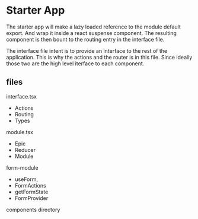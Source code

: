 # Starter App

The starter app will make a lazy loaded reference to the module default export. And wrap it inside a react suspense component. The resulting component is then bount to the routing entry in the interface file.

The interface file intent is to provide an interface to the rest of the application. This is why the actions and the router is in this file. Since ideally those two are the high level iterface to each component.

## files

interface.tsx
* Actions
* Routing
* Types

module.tsx
* Epic
* Reducer
* Module

form-module
* use<feature>Form,
* <feature>FormActions
* get<feature>FormState
* <feature>FormProvider
    
components directory








